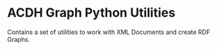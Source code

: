 # ACDH Graph Python Utilities

Contains a set of utilities to work with XML Documents and create RDF Graphs.